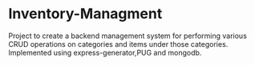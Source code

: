 # Inventory-Managment

Project to create a backend management system for performing various CRUD operations on categories and items under those categories. Implemented using express-generator,PUG and mongodb.